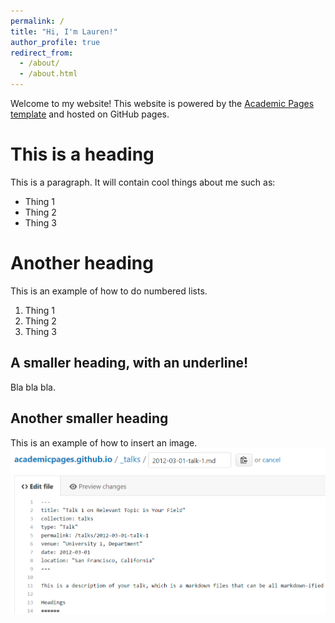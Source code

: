 ```yaml
---
permalink: /
title: "Hi, I'm Lauren!"
author_profile: true
redirect_from: 
  - /about/
  - /about.html
---
```


Welcome to my website! This website is powered by the 
[Academic Pages template](https://github.com/academicpages/academicpages.github.io) and hosted on GitHub pages. 


This is a heading
======
This is a paragraph. It will contain cool things about me such as:
- Thing 1
- Thing 2
- Thing 3

Another heading
======
This is an example of how to do numbered lists.
1. Thing 1
1. Thing 2
1. Thing 3

A smaller heading, with an underline!
------
Bla bla bla.

Another smaller heading
------
This is an example of how to insert an image.
![Editing a Markdown file for a talk](/images/editing-talk.png)


